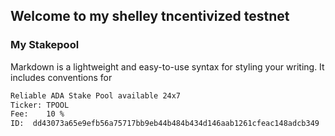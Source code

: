 ## Welcome to my shelley tncentivized testnet



### My Stakepool

Markdown is a lightweight and easy-to-use syntax for styling your writing. It includes conventions for

```markdown
Reliable ADA Stake Pool available 24x7
Ticker: TPOOL
Fee:    10 %
ID:  dd43073a65e9efb56a75717bb9eb44b484b434d146aab1261cfeac148adcb349
     
